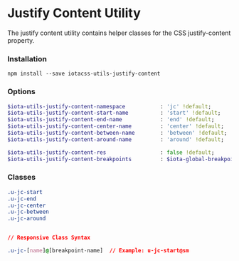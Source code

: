 # Justify Content Utility #

The justify content utility contains helper classes for the CSS justify-content property.


### Installation ###

```
npm install --save iotacss-utils-justify-content
```


### Options ###

```sass
$iota-utils-justify-content-namespace           : 'jc' !default;
$iota-utils-justify-content-start-name       	: 'start' !default;
$iota-utils-justify-content-end-name         	: 'end' !default;
$iota-utils-justify-content-center-name         : 'center' !default;
$iota-utils-justify-content-between-name    	: 'between' !default;
$iota-utils-justify-content-around-name     	: 'around' !default;

$iota-utils-justify-content-res                 : false !default;
$iota-utils-justify-content-breakpoints         : $iota-global-breakpoints !default;
```


### Classes ###

```css
.u-jc-start
.u-jc-end
.u-jc-center
.u-jc-between
.u-jc-around


// Responsive Class Syntax

.u-jc-[name]@[breakpoint-name]  // Example: u-jc-start@sm
```
